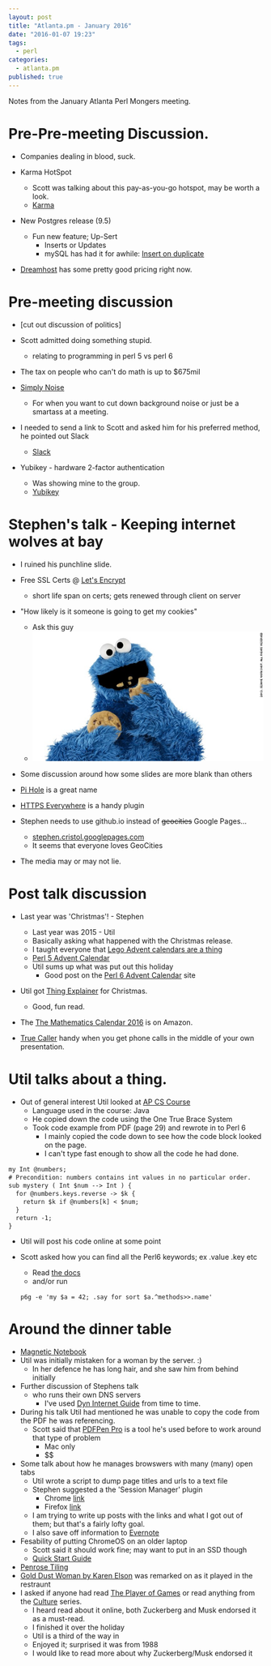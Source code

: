 ```yaml
---
layout: post
title: "Atlanta.pm - January 2016"
date: "2016-01-07 19:23"
tags: 
  - perl
categories: 
  - atlanta.pm
published: true
---
```





Notes from the January Atlanta Perl Mongers meeting.

# Pre-Pre-meeting Discussion.
- Companies dealing in blood, suck.
- Karma HotSpot
  - Scott was talking about this pay-as-you-go hotspot, may be worth a look.
  - [Karma](https://yourkarma.com/how-it-works)

- New Postgres release (9.5)
  - Fun new feature; Up-Sert
    - Inserts or Updates
    - mySQL has had it for awhile: [Insert on duplicate](https://dev.mysql.com/doc/refman/5.7/en/insert-on-duplicate.html)

- [Dreamhost](https://www.dreamhost.com/) has some pretty good pricing right now.

# Pre-meeting discussion
- [cut out discussion of politics]
- Scott admitted doing something stupid.
  - relating to programming in perl 5 vs perl 6

- The tax on people who can't do math is up to $675mil
- [Simply Noise](https://simplynoise.com/)
  - For when you want to cut down background noise or just be a smartass at a meeting.

- I needed to send a link to Scott and asked him for his preferred method, he pointed out Slack
  - [Slack](https://slack.com)

- Yubikey - hardware 2-factor authentication
  - Was showing mine to the group.
  - [Yubikey](https://www.yubico.com/products/yubikey-hardware/)

# Stephen's talk - Keeping internet wolves at bay
- I ruined his punchline slide.
- Free SSL Certs @ [Let's Encrypt](https://letsencrypt.org/)
  - short life span on certs; gets renewed through client on server

- "How likely is it someone is going to get my cookies"
  - Ask this guy
  - ![Cookie Monster](/assets/Cookie_monster.jpg)

- Some discussion around how some slides are more blank than others
- [Pi Hole](http://pi-hole.net/) is a great name
- [HTTPS Everywhere](https://www.eff.org/https-everywhere) is a handy plugin
- Stephen needs to use github.io instead of ~~geocities~~ Google Pages...
  - [stephen.cristol.googlepages.com](https://stephen.cristol.googlepages.com)
  - It seems that everyone loves GeoCities

- The media may or may not lie.

# Post talk discussion
- Last year was 'Christmas'! - Stephen
  - Last year was 2015 - Util
  - Basically asking what happened with the Christmas release.
  - I taught everyone that [Lego Advent calendars are a thing](http://www.target.com/p/lego-city-advent-calendar-60099/-/A-21505862)
  - [Perl 5 Advent Calendar](http://www.perladvent.org/2015/)
  - Util sums up what was put out this holiday
    - Good post on the [Perl 6 Advent Calendar](https://perl6advent.wordpress.com/) site

- Util got [Thing Explainer](http://amzn.com/0544668251) for Christmas.
  - Good, fun read.

- The [The Mathematics Calendar 2016](http://amzn.com/1884550754) is on Amazon.
- [True Caller](https://www.truecaller.com/) handy when you get phone calls in the middle of your own presentation.

# Util talks about a thing.
- Out of general interest Util looked at [AP CS Course](https://secure-media.collegeboard.org/digitalServices/pdf/ap/ap-computer-science-a-course-description.pdf)
  - Language used in the course: Java
  - He copied down the code using the One True Brace System
  - Took code example from PDF (page 29) and rewrote in to Perl 6
    - I mainly copied the code down to see how the code block looked on the page.
    - I can't type fast enough to show all the code he had done.

```Perl6
my Int @numbers;
# Precondition: numbers contains int values in no particular order.
sub mystery ( Int $num --> Int ) {
  for @numbers.keys.reverse -> $k {
    return $k if @numbers[k] < $num;
  }
  return -1;
}
```
- Util will post his code online at some point

- Scott asked how you can find all the Perl6 keywords; ex .value .key etc
  - Read [the docs](docs.perl6.org)
  - and/or run

  ```
  p6g -e 'my $a = 42; .say for sort $a.^methods>>.name'
  ```
  
# Around the dinner table
- [Magnetic Notebook](http://imgur.com/gallery/psjYb)
- Util was initially mistaken for a woman by the server. :)
  - In her defence he has long hair, and she saw him from behind initially
- Further discussion of Stephens talk
  - who runs their own DNS servers
    - I've used [Dyn Internet Guide](http://dyn.com/labs/dyn-internet-guide/) from time to time.
- During his talk Util had mentioned he was unable to copy the code from the PDF he was referencing.
  - Scott said that [PDFPen Pro](https://smilesoftware.com/pdfpenpro) is a tool he's used before to work around that type of problem
    - Mac only
    - $$
- Some talk about how he manages browswers with many (many) open tabs
  - Util wrote a script to dump page titles and urls to a text file
  - Stephen suggested a the 'Session Manager' plugin
    - Chrome [link](https://chrome.google.com/webstore/detail/session-manager/bbcnbpafconjjigibnhbfmmgdbbkcjfi?hl=en)
    - Firefox [link](https://addons.mozilla.org/en-US/firefox/addon/session-manager/)
  - I am trying to write up posts with the links and what I got out of them; but that's a fairly lofty goal.
  - I also save off information to [Evernote](https://evernote.com/)
- Fesability of putting ChromeOS on an older laptop
  - Scott said it should work fine; may want to put in an SSD though
  - [Quick Start Guide](https://www.chromium.org/chromium-os/quick-start-guide)
- [Penrose Tiling](https://en.wikipedia.org/wiki/Penrose_tiling)
- [Gold Dust Woman by Karen Elson](http://shz.am/t62691974) was remarked on as it played in the restraunt
- I asked if anyone had read [The Player of Games](http://amzn.com/0316005401) or read anything from the [Culture](http://www.amazon.com/Iain-M.-Banks/e/B000APXAVG/) series.
  - I heard read about it online, both Zuckerberg and Musk endorsed it as a must-read.
  - I finished it over the holiday
  - Util is a third of the way in
  - Enjoyed it; surprised it was from 1988
  - I would like to read more about why Zuckerberg/Musk endorsed it